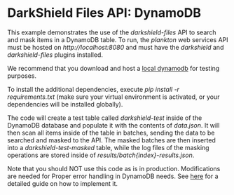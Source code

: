 # DarkShield Files API: DynamoDB

This example demonstrates the use of the *darkshield-files* API to search and 
mask items in a DynamoDB table. To run, the *plankton* web services API 
must be hosted on *http://localhost:8080* and must have the *darkshield* and 
*darkshield-files* plugins installed.

We recommend that you download and host a [local dynamodb](https://docs.aws.amazon.com/amazondynamodb/latest/developerguide/DynamoDBLocal.DownloadingAndRunning.html) 
for testing purposes.

To install the additional dependencies, execute *pip install -r requirements.txt* 
(make sure your virtual environment is activated, or your dependencies will 
be installed globally).

The code will create a test table called *darkshield-test* inside of the DynamoDB
database and populate it with the contents of *data.json*. It will then scan all items 
inside of the table in batches, sending the data to be searched and masked to the API.
The masked batches are then inserted into a *darkshield-test-masked* table, while
the log files of the masking operations are stored inside of 
*results/batch{index}-results.json*.

Note that you should NOT use this code as is in production. Modifications are needed
for Proper error handling in DynamoDB needs. See [here](https://docs.aws.amazon.com/amazondynamodb/latest/developerguide/Programming.Errors.html)
for a detailed guide on how to implement it.
